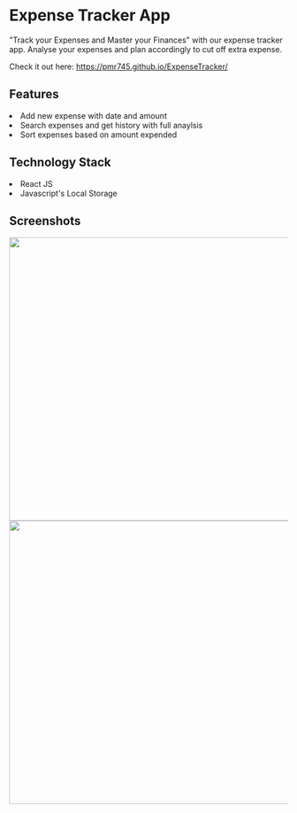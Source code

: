# Expense Tracker App

"Track your Expenses and Master your Finances" with our expense tracker app. Analyse your expenses
and plan accordingly to cut off extra expense.


Check it out here: https://pmr745.github.io/ExpenseTracker/

<h2>Features</h2>
<li>Add new expense with date and amount</li>
<li>Search expenses and get history with full anaylsis</li>
<li>Sort expenses based on amount expended</li>

<h2>Technology Stack</h2>
<li>React JS</li>
<li>Javascript's Local Storage</li>

<h2>Screenshots</h2>
<div>
  <img src="https://firebasestorage.googleapis.com/v0/b/database-pmr.appspot.com/o/Expense%20Tracker%2Fexpense%20tracker.jpg?alt=media&token=2000b48a-4147-496b-ae7f-8eeffef054ac" height=512 margin=20>
  <img src="https://firebasestorage.googleapis.com/v0/b/database-pmr.appspot.com/o/Expense%20Tracker%2FExpense%20tracker%202.jpg?alt=media&token=5d47d938-2eee-41ed-819d-c3909b5d7ec3" height=512 margin=20>
</div>



